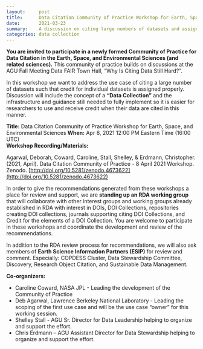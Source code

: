 ```yaml
---
layout:     post
title:      Data Citation Community of Practice Workshop for Earth, Space, and Environmental Sciences Announcement
date:       2021-03-23
summary:    A discussion on citing large numbers of datasets and assigning credit properly
categories: data collection
---
```


**You are invited to participate in a newly formed Community of Practice for Data Citation in the Earth, Space, and Environmental Sciences (and related sciences).**  This community of practice builds on discussions at the AGU Fall Meeting Data FAIR Town Hall, “Why Is Citing Data Still Hard?”.
 
In this workshop we want to address the use case of citing a large number of datasets such that credit for individual datasets is assigned properly. Discussion will include the concept of a **“Data Collection”** and the infrastructure and guidance still needed to fully implement so it is easier for researchers to use and receive credit when their data are cited in this manner.  
 
**Title:** Data Citation Community of Practice Workshop for Earth, Space, and Environmental Sciences 
**When:** Apr 8, 2021 12:00 PM Eastern Time (16:00 UTC)  
**Workshop Recording/Materials:** 

Agarwal, Deborah, Coward, Caroline, Stall, Shelley, & Erdmann, Christopher. (2021, April). Data Citation Community of Practice - 8 April 2021 Workshop. Zenodo. [http://doi.org/10.5281/zenodo.4673622](http://doi.org/10.5281/zenodo.4673622)

 
In order to give the recommendations generated from these workshops a place for review and support, we are **standing up an RDA working group** that will collaborate with other interest groups and working groups already established in RDA with interest in DOIs, DOI Collections, repositories creating DOI collections, journals supporting citing DOI Collections, and Credit for the elements of a DOI Collection. You are welcome to participate in these workshops and coordinate the development and review of the recommendations. 
 
In addition to the RDA review process for recommendations, we will also ask members of **Earth Science Information Partners (ESIP)** for review and comment.  Especially: COPDESS Cluster, Data Stewardship Committee, Discovery,  Research Object Citation, and Sustainable Data Management.
 
**Co-organizers:**  
- Caroline Coward, NASA JPL - Leading the development of the Community of Practice
- Deb Agarwal, Lawrence Berkeley National Laboratory - Leading the scoping of the first use case and will be the use case “owner” for this working session.
- Shelley Stall - AGU Sr. Director for Data Leadership helping to organize and support the effort.
- Chris Erdmann – AGU Assistant Director for Data Stewardship helping to organize and support the effort. 

